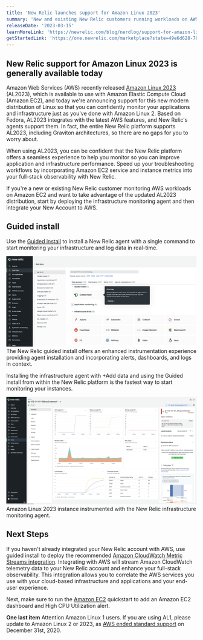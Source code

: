 ```yaml
---
title: 'New Relic launches support for Amazon Linux 2023'
summary: 'New and existing New Relic customers running workloads on AWS can take advantage of the updated Amazon Linux 2023.'
releaseDate: '2023-03-15'
learnMoreLink: 'https://newrelic.com/blog/nerdlog/support-for-amazon-linux'
getStartedLink: 'https://one.newrelic.com/marketplace?state=49e6d628-79ac-7022-1689-a6a6b7673f54'
---
```


## New Relic support for Amazon Linux 2023 is generally available today
Amazon Web Services (AWS) recently released [Amazon Linux 2023](https://aws.amazon.com/linux/amazon-linux-2023/?amazon-linux-whats-new.sort-by=item.additionalFields.postDateTime&amazon-linux-whats-new.sort-order=desc) (AL2023), which is available to use with Amazon Elastic Compute Cloud (Amazon EC2), and today we're announcing support for this new modern distribution of Linux so that you can confidently monitor your applications and infrastructure just as you've done with Amazon Linux 2. Based on Fedora, AL2023 integrates with the latest AWS features, and New Relic's agents support them. In fact, the entire New Relic platform supports AL2023, including Graviton architectures, so there are no gaps for you to worry about.

When using AL2023, you can be confident that the New Relic platform offers a seamless experience to help you monitor so you can improve application and infrastructure performance. Speed up your troubleshooting workflows by incorporating Amazon EC2 service and instance metrics into your full-stack observability with New Relic.

If you're a new or existing New Relic customer monitoring AWS workloads on Amazon EC2 and want to take advantage of the updated AL2023 distribution, start by deploying the infrastructure monitoring agent and then integrate your New Account to AWS.

## Guided install
Use the [Guided install](https://one.newrelic.com/marketplace?state=49e6d628-79ac-7022-1689-a6a6b7673f54) to install a New Relic agent with a single command to start monitoring your infrastructure and log data in real-time.

![The New Relic guided install offers an enhanced instrumentation experience providing agent installation and incorporating alerts, dashboards, and logs in context.](./images/GuidedInstall.png "The New Relic guided install offers an enhanced instrumentation experience providing agent installation and incorporating alerts, dashboards, and logs in context.")
The New Relic guided install offers an enhanced instrumentation experience providing agent installation and incorporating alerts, dashboards, and logs in context.

Installing the infrastructure agent with +Add data and using the Guided install from within the New Relic platform is the fastest way to start monitoring your instances.

![Amazon Linux 2023 instance instrumented with the New Relic infrastructure monitoring agent.](./images/AL2023wAgent.png "Amazon Linux 2023 instance instrumented with the New Relic infrastructure monitoring agent.")
Amazon Linux 2023 instance instrumented with the New Relic infrastructure monitoring agent.

## Next Steps
If you haven't already integrated your New Relic account with AWS, use guided install to deploy the recommended [Amazon CloudWatch Metric Streams integration](https://newrelic.com/blog/how-to-relic/cloudwatch-metric-streams-insights). Integrating with AWS will stream Amazon CloudWatch telemetry data to your New Relic account and enhance your full-stack observability. This integration allows you to correlate the AWS services you use with your cloud-based infrastructure and applications and your end-user experience.

Next, make sure to run the [Amazon EC2](https://newrelic.com/instant-observability/aws-ec2) quickstart to add an Amazon EC2 dashboard and High CPU Utilization alert.

**One last item**
Attention Amazon Linux 1 users. If you are using AL1, please update to Amazon Linux 2 or 2023, as [AWS ended standard support](https://aws.amazon.com/blogs/aws/update-on-amazon-linux-ami-end-of-life/) on December 31st, 2020.

